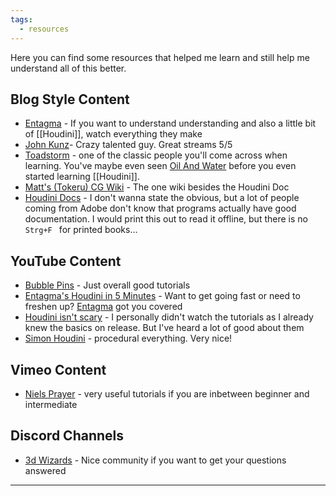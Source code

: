 ```yaml
---
tags:
  - resources
---
```


Here you can find some resources that helped me learn and still help me understand all of this better.

## Blog Style Content
- [Entagma](https://entagma.com/) - If you want to understand understanding and also a little bit of [[Houdini]], watch everything they make
- [John Kunz](https://wiki.johnkunz.com/index.php?title=Main_Page)- Crazy talented guy. Great streams 5/5
- [Toadstorm](https://www.toadstorm.com/blog/) - one of the classic people you'll come across when learning. You've maybe even seen [Oil And Water](https://www.toadstorm.com/blog/?p=652) before you even started learning [[Houdini]].
- [Matt's (Tokeru) CG Wiki](https://www.tokeru.com/cgwiki/index.php?title=Main_Page) - The one wiki besides the Houdini Doc
- [Houdini Docs](https://www.sidefx.com/docs/) - I don't wanna state the obvious, but a lot of people coming from Adobe don't know that programs actually have good documentation. I would print this out to read it offline, but there is no `Strg+F ` for printed books...

## YouTube Content
- [Bubble Pins](https://www.youtube.com/c/bubblepins) - Just overall good tutorials
- [Entagma's Houdini in 5 Minutes](https://www.youtube.com/watch?v=t17WRxHRih8&list=PLdFfFRXT0K_gyA6VVBnYVDgAEGYeaJlKN) - Want to get going fast or need to freshen up? [Entagma](https://entagma.com/) got you covered
- [Houdini isn't scary](https://www.youtube.com/watch?v=Tsv8UGqDibc&list=PLhyeWJ40aDkUDHDOhZQ2UkCfNiQj7hS5W) - I personally didn't watch the tutorials as I already knew the basics on release. But I've heard a lot of good about them
- [Simon Houdini](https://youtube.com/channel/UCvuT2bzBB0kzne16DBAtmLQ) - procedural everything. Very nice!

## Vimeo Content
- [Niels Prayer](https://vimeo.com/156396707) - very useful tutorials if you are inbetween beginner and intermediate

## Discord Channels
- [3d Wizards](https://discord.gg/2kaUU6qQpc) - Nice community if you want to get your questions answered

---

<script src="https://giscus.app/client.js"
        data-repo="git-submariner/oddlyspecific"
        data-repo-id="R_kgDOHY5lmg"
        data-category="General"
        data-category-id="DIC_kwDOHY5lms4CPUCw"
        data-mapping="url"
        data-reactions-enabled="1"
        data-emit-metadata="0"
        data-input-position="bottom"
        data-theme="dark"
        data-lang="en"
        crossorigin="anonymous"
        async>
</script>